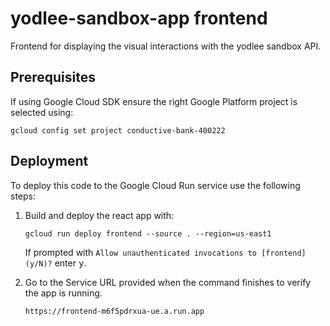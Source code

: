 # yodlee-sandbox-app frontend
Frontend for displaying the visual interactions with the yodlee sandbox API.
## Prerequisites
If using Google Cloud SDK ensure the right Google Platform project is selected using:
```
gcloud config set project conductive-bank-400222
```
## Deployment
To deploy this code to the Google Cloud Run service use the following steps:
1. Build and deploy the react app with:
    ```
    gcloud run deploy frontend --source . --region=us-east1
    ```
    <p>If prompted with <code>Allow unauthenticated invocations to [frontend] (y/N)?</code> enter <kbd>y</kbd>.</p>

1. Go to the Service URL provided when the command finishes to verify the app is running.
    ```
    https://frontend-m6f5pdrxua-ue.a.run.app
    ```
